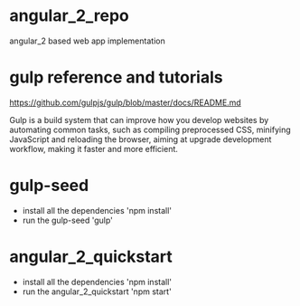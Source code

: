 # angular_2_repo
angular_2 based web app implementation 

# gulp reference and tutorials
https://github.com/gulpjs/gulp/blob/master/docs/README.md 

Gulp is a build system that can improve how you develop websites by automating common tasks, such as compiling preprocessed CSS, minifying JavaScript and reloading the browser, aiming at upgrade development workflow, making it faster and more efficient.

# gulp-seed
- install all the dependencies
'npm install'
- run the gulp-seed
'gulp'

# angular_2_quickstart
- install all the dependencies
'npm install'
- run the angular_2_quickstart
'npm start'


